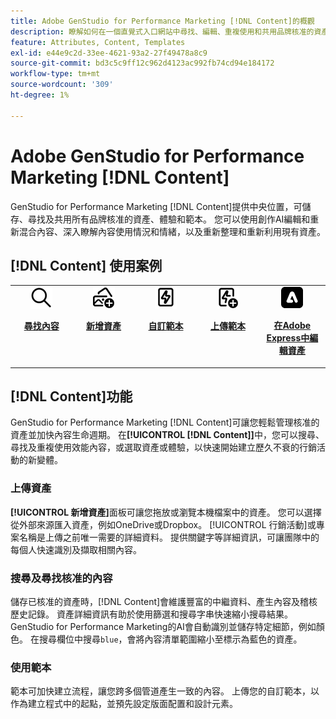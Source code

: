 ```yaml
---
title: Adobe GenStudio for Performance Marketing [!DNL Content]的概觀
description: 瞭解如何在一個直覺式入口網站中尋找、編輯、重複使用和共用品牌核准的資產。
feature: Attributes, Content, Templates
exl-id: e44e9c2d-33ee-4621-93a2-27f49478a8c9
source-git-commit: bd3c5c9ff12c962d4123ac992fb74cd94e184172
workflow-type: tm+mt
source-wordcount: '309'
ht-degree: 1%

---
```


# Adobe GenStudio for Performance Marketing [!DNL Content]

GenStudio for Performance Marketing [!DNL Content]提供中央位置，可儲存、尋找及共用所有品牌核准的資產、體驗和範本。 您可以使用創作AI編輯和重新混合內容、深入瞭解內容使用情況和情緒，以及重新整理和重新利用現有資產。

## [!DNL Content] 使用案例

<table style="table-layout:fixed">
<tr style="border: 0;">
   <td align="center" valign="top" width="100">
      <a href="../content/manage-assets.md#search">
         <img alt="放大鏡" src="../../assets/icons/icon-search.png">
      </a>
      <p>
         <a href="../content/manage-assets.md#search">
         <strong>尋找內容</strong>
         </a>
      </p>
   </td>
   <td align="center" valign="top" width="100">
      <a href="../content/manage-assets.md">
         <img alt="具有加號的影像" src="../../assets/icons/icon-addContent.png">
      </a>
      <p>
         <a href="../content/manage-assets.md">
         <strong>新增資產</strong>
         </a>
      </p>
   </td>
   <td align="center" valign="top" width="100">
      <a href="../content/customize-template.md">
         <img alt="在資產上加亮螺栓" src="../../assets/icons/icon-template.png">
      </a>
      <p>
         <a href="../content/customize-template.md">
         <strong>自訂範本</strong>
         </a>
      </p>
   </td>
   <td align="center" valign="top" width="100">
      <a href="../content/use-templates.md">
         <img alt="使用加號在資產上加亮螺栓" src="../../assets/icons/icon-addTemplate.png">
      </a>
      <p>
         <a href="../content/use-templates.md#upload-a-template">
         <strong>上傳範本</strong>
         </a>
      </p>
   </td>
   <td align="center" valign="top" width="100">
      <a href="../content/asset-details.md#edit-in-express">
         <img alt="在Adobe Express中編輯" src="../../assets/icons/icon-editExpress.png">
      </a>
      <p>
         <a href="../content/asset-details.md#edit-in-express">
         <strong>在Adobe Express中編輯資產</strong>
         </a>
      </p>
   </td>
</tr>
</table>

## [!DNL Content]功能

GenStudio for Performance Marketing [!DNL Content]可讓您輕鬆管理核准的資產並加快內容生命週期。 在&#x200B;**[!UICONTROL [!DNL Content]]**&#x200B;中，您可以搜尋、尋找及重複使用效能內容，或選取資產或體驗，以快速開始建立歷久不衰的行銷活動的新變體。

### 上傳資產

**[!UICONTROL 新增資產]**&#x200B;面板可讓您拖放或瀏覽本機檔案中的資產。 您可以選擇從外部來源匯入資產，例如OneDrive或Dropbox。 [!UICONTROL 行銷活動]或專案名稱是上傳之前唯一需要的詳細資料。 提供關鍵字等詳細資訊，可讓團隊中的每個人快速識別及擷取相關內容。

### 搜尋及尋找核准的內容

儲存已核准的資產時，[!DNL Content]會維護豐富的中繼資料、產生內容及稽核歷史記錄。 資產詳細資訊有助於使用篩選和搜尋字串快速縮小搜尋結果。 GenStudio for Performance Marketing的AI會自動識別並儲存特定細節，例如顏色。 在搜尋欄位中搜尋`blue`，會將內容清單範圍縮小至標示為藍色的資產。

### 使用範本

範本可加快建立流程，讓您跨多個管道產生一致的內容。 上傳您的自訂範本，以作為建立程式中的起點，並預先設定版面配置和設計元素。
